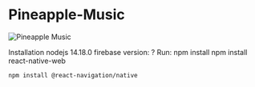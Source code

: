 # Pineapple-Music
![Pineapple Music](https://thumbs.dreamstime.com/z/pineapple-listening-to-music-copy-space-pineapple-listening-to-music-131326328.jpg)

Installation
nodejs 14.18.0
firebase version: ?
Run:
    npm install
    npm install react-native-web

    npm install @react-navigation/native
